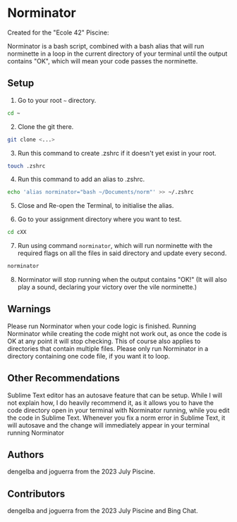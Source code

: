 # Norminator
Created for the "Ecole 42" Piscine:

Norminator is a bash script, combined with a bash alias that will run norminette in a loop in the current directory of your terminal until the output contains "OK", which will mean your code passes the norminette.

## Setup

1. Go to your root `~` directory.

```bash
cd ~
```

2. Clone the git there.

```bash
git clone <...>
```

3. Run this command to create .zshrc if it doesn't yet exist in your root.

```bash
touch .zshrc
```

4. Run this command to add an alias to .zshrc.

```bash
echo 'alias norminator="bash ~/Documents/norm"' >> ~/.zshrc
```

5. Close and Re-open the Terminal, to initialise the alias.

6. Go to your assignment directory where you want to test.

```bash
cd cXX
```

7. Run using command `norminator`, which will run norminette with the required flags on all the files in said directory and update every second.

```bash
norminator
```

8. Norminator will stop running when the output contains "OK!" (It will also play a sound, declaring your victory over the vile norminette.)

## Warnings

Please run Norminator when your code logic is finished. 
Running Norminator while creating the code might not work out, as once the code is OK at any point it will stop checking.
This of course also applies to directories that contain multiple files.
Please only run Norminator in a directory containing one code file, if you want it to loop.

## Other Recommendations

Sublime Text editor has an autosave feature that can be setup. While I will not explain how, I do heavily recommend it, as it allows you to have the code directory open in your terminal with Norminator running, while you edit the code in Sublime Text. Whenever you fix a norm error in Sublime Text, it will autosave and the change will immediately appear in your terminal running Norminator

## Authors

dengelba and joguerra from the 2023 July Piscine.

## Contributors

dengelba and joguerra from the 2023 July Piscine and Bing Chat.

